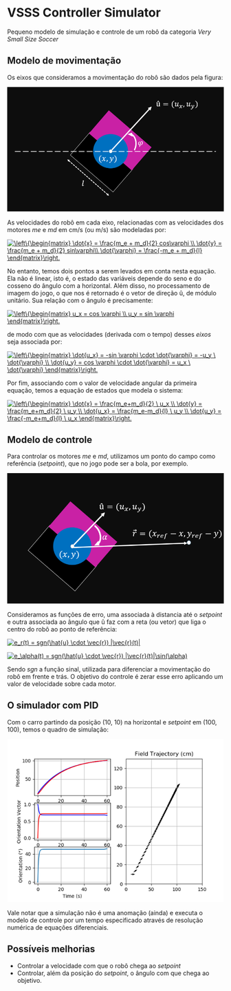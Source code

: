 # VSSS Controller Simulator

Pequeno modelo de simulação e controle de um robô da categoria _Very Small Size Soccer_

## Modelo de movimentação

Os eixos que consideramos a movimentação do robô são dados pela figura:

<p align="center">
  <img src="img/coordenadas.png" width="600">
</p>

As velocidades do robô em cada eixo, relacionadas com as velocidades dos motores _*me*_ e _*md*_
em cm/s (ou m/s) são modeladas por:


<a href="https://www.codecogs.com/eqnedit.php?latex=\dpi{120}&space;\left\{\begin{matrix}&space;\dot{x}&space;=&space;\frac{m_e&space;&plus;&space;m_d}{2}&space;cos\varphi&space;\\&space;\dot{y}&space;=&space;\frac{m_e&space;&plus;&space;m_d}{2}&space;sin\varphi\\&space;\dot{\varphi}&space;=&space;\frac{-m_e&space;&plus;&space;m_d}{l}&space;\end{matrix}\right." target="_blank"><img src="https://latex.codecogs.com/gif.latex?\dpi{120}&space;\left\{\begin{matrix}&space;\dot{x}&space;=&space;\frac{m_e&space;&plus;&space;m_d}{2}&space;cos\varphi&space;\\&space;\dot{y}&space;=&space;\frac{m_e&space;&plus;&space;m_d}{2}&space;sin\varphi\\&space;\dot{\varphi}&space;=&space;\frac{-m_e&space;&plus;&space;m_d}{l}&space;\end{matrix}\right." title="\left\{\begin{matrix} \dot{x} = \frac{m_e + m_d}{2} cos\varphi \\ \dot{y} = \frac{m_e + m_d}{2} sin\varphi\\ \dot{\varphi} = \frac{-m_e + m_d}{l} \end{matrix}\right." /></a>

No entanto, temos dois pontos a serem levados em conta nesta equação. Ela não é linear, isto é, 
o estado das variáveis depende do seno e do cosseno do ângulo com a horizontal. Além disso, no
processamento de imagem do jogo, o que nos é retornado é o vetor de direção û, de módulo unitário.
Sua relação com o ângulo é precisamente:

<a href="https://www.codecogs.com/eqnedit.php?latex=\dpi{120}&space;\left\{\begin{matrix}&space;u_x&space;=&space;cos&space;\varphi&space;\\&space;u_y&space;=&space;sin&space;\varphi&space;\end{matrix}\right." target="_blank"><img src="https://latex.codecogs.com/gif.latex?\dpi{120}&space;\left\{\begin{matrix}&space;u_x&space;=&space;cos&space;\varphi&space;\\&space;u_y&space;=&space;sin&space;\varphi&space;\end{matrix}\right." title="\left\{\begin{matrix} u_x = cos \varphi \\ u_y = sin \varphi \end{matrix}\right." /></a>

de modo com que as velocidades (derivada com o tempo) desses _eixos_ seja associada por:

<a href="https://www.codecogs.com/eqnedit.php?latex=\dpi{120}&space;\left\{\begin{matrix}&space;\dot{u_x}&space;=&space;-sin&space;\varphi&space;\cdot&space;\dot{\varphi}&space;=&space;-u_y&space;\&space;\dot{\varphi}&space;\\&space;\dot{u_y}&space;=&space;cos&space;\varphi&space;\cdot&space;\dot{\varphi}&space;=&space;u_x&space;\&space;\dot{\varphi}&space;\end{matrix}\right." target="_blank"><img src="https://latex.codecogs.com/gif.latex?\dpi{120}&space;\left\{\begin{matrix}&space;\dot{u_x}&space;=&space;-sin&space;\varphi&space;\cdot&space;\dot{\varphi}&space;=&space;-u_y&space;\&space;\dot{\varphi}&space;\\&space;\dot{u_y}&space;=&space;cos&space;\varphi&space;\cdot&space;\dot{\varphi}&space;=&space;u_x&space;\&space;\dot{\varphi}&space;\end{matrix}\right." title="\left\{\begin{matrix} \dot{u_x} = -sin \varphi \cdot \dot{\varphi} = -u_y \ \dot{\varphi} \\ \dot{u_y} = cos \varphi \cdot \dot{\varphi} = u_x \ \dot{\varphi} \end{matrix}\right." /></a>

Por fim, associando com o valor de velocidade angular da primeira equação, 
temos a equação de estados que modela o sistema:

<a href="https://www.codecogs.com/eqnedit.php?latex=\dpi{150}&space;\left\{\begin{matrix}&space;\dot{x}&space;=&space;\frac{m_e&plus;m_d}{2}&space;\&space;u_x&space;\\&space;\dot{y}&space;=&space;\frac{m_e&plus;m_d}{2}&space;\&space;u_y&space;\\&space;\dot{u_x}&space;=&space;\frac{m_e-m_d}{l}&space;\&space;u_y&space;\\&space;\dot{u_y}&space;=&space;\frac{-m_e&plus;m_d}{l}&space;\&space;u_x&space;\end{matrix}\right." target="_blank"><img src="https://latex.codecogs.com/gif.latex?\dpi{150}&space;\left\{\begin{matrix}&space;\dot{x}&space;=&space;\frac{m_e&plus;m_d}{2}&space;\&space;u_x&space;\\&space;\dot{y}&space;=&space;\frac{m_e&plus;m_d}{2}&space;\&space;u_y&space;\\&space;\dot{u_x}&space;=&space;\frac{m_e-m_d}{l}&space;\&space;u_y&space;\\&space;\dot{u_y}&space;=&space;\frac{-m_e&plus;m_d}{l}&space;\&space;u_x&space;\end{matrix}\right." title="\left\{\begin{matrix} \dot{x} = \frac{m_e+m_d}{2} \ u_x \\ \dot{y} = \frac{m_e+m_d}{2} \ u_y \\ \dot{u_x} = \frac{m_e-m_d}{l} \ u_y \\ \dot{u_y} = \frac{-m_e+m_d}{l} \ u_x \end{matrix}\right." /></a>

## Modelo de controle

Para controlar os motores _*me*_ e _*md*_, utilizamos um ponto do campo como referência (_setpoint_), que no jogo
pode ser a bola, por exemplo. 

<p align="center">
  <img src="img/controle.png" width="600">
</p>

Consideramos as funções de erro, uma associada à distancia até o _setpoint_ e outra associada ao
ângulo que û faz com a reta (ou vetor) que liga o centro do robô ao ponto de referência:

<a href="https://www.codecogs.com/eqnedit.php?latex=e_r(t)&space;=&space;sgn(\hat{u}&space;\cdot&space;\vec{r})&space;|\vec{r}(t)|" target="_blank"><img src="https://latex.codecogs.com/gif.latex?e_r(t)&space;=&space;sgn(\hat{u}&space;\cdot&space;\vec{r})&space;|\vec{r}(t)|" title="e_r(t) = sgn(\hat{u} \cdot \vec{r}) |\vec{r}(t)|" /></a>

<a href="https://www.codecogs.com/eqnedit.php?latex=e_\alpha(t)&space;=&space;sgn(\hat{u}&space;\cdot&space;\vec{r})&space;|\vec{r}(t)|\sin(\alpha)" target="_blank"><img src="https://latex.codecogs.com/gif.latex?e_\alpha(t)&space;=&space;sgn(\hat{u}&space;\cdot&space;\vec{r})&space;|\vec{r}(t)|\sin(\alpha)" title="e_\alpha(t) = sgn(\hat{u} \cdot \vec{r}) |\vec{r}(t)|\sin(\alpha)" /></a>


Sendo _sgn_ a função sinal, utilizada para diferenciar a movimentação do robô em frente e trás. 
O objetivo do controle é zerar esse erro aplicando um valor de velocidade sobre cada motor.

## O simulador com PID

Com o carro partindo da posição (10, 10) na horizontal e _setpoint_ em (100, 100), temos o quadro de simulação:

<p align="center">
  <img src="img/sim_example.png" width="600">
</p>

Vale notar que a simulação não é uma anomação (ainda) e executa o modelo de controle por um tempo especificado
através de resolução numérica de equações diferenciais.

## Possíveis melhorias

 - Controlar a velocidade com que o robô chega ao _setpoint_
 - Controlar, além da posição do _setpoint_, o ângulo com que chega ao objetivo.